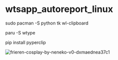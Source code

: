 # wtsapp_autoreport_linux

sudo pacman -S python tk wl-clipboard

paru -S wtype 

pip install pyperclip



![frieren-cosplay-by-neneko-v0-dxmaednea37c1](https://github.com/user-attachments/assets/4e5dcdab-000f-438a-b36b-ca08bbb6283d)
